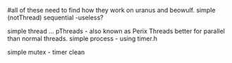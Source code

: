 #all of these need to find how they work on uranus and beowulf.
simple (notThread) sequential -useless?

simple thread ... pThreads - also known as Perix Threads better for parallel than normal threads.
simple process - using timer.h

simple mutex -
timer 
clean

